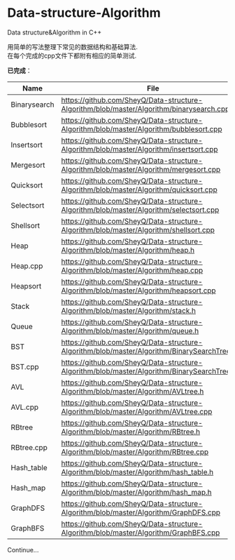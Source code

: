# Data-structure-Algorithm
Data structure&amp;Algorithm in C++

用简单的写法整理下常见的数据结构和基础算法.  
在每个完成的cpp文件下都附有相应的简单测试.  

**已完成**：

| Name | File |
|------|------|
|Binarysearch|https://github.com/SheyQ/Data-structure-Algorithm/blob/master/Algorithm/binarysearch.cpp |
|Bubblesort|https://github.com/SheyQ/Data-structure-Algorithm/blob/master/Algorithm/bubblesort.cpp |
|Insertsort|https://github.com/SheyQ/Data-structure-Algorithm/blob/master/Algorithm/insertsort.cpp |
|Mergesort|https://github.com/SheyQ/Data-structure-Algorithm/blob/master/Algorithm/mergesort.cpp |
|Quicksort|https://github.com/SheyQ/Data-structure-Algorithm/blob/master/Algorithm/quicksort.cpp |
|Selectsort|https://github.com/SheyQ/Data-structure-Algorithm/blob/master/Algorithm/selectsort.cpp |
|Shellsort|https://github.com/SheyQ/Data-structure-Algorithm/blob/master/Algorithm/shellsort.cpp |
|Heap|https://github.com/SheyQ/Data-structure-Algorithm/blob/master/Algorithm/heap.h |
|Heap.cpp|https://github.com/SheyQ/Data-structure-Algorithm/blob/master/Algorithm/heap.cpp |
|Heapsort|https://github.com/SheyQ/Data-structure-Algorithm/blob/master/Algorithm/heapsort.cpp |
|Stack|https://github.com/SheyQ/Data-structure-Algorithm/blob/master/Algorithm/stack.h|
|Queue|https://github.com/SheyQ/Data-structure-Algorithm/blob/master/Algorithm/queue.h|
|BST|https://github.com/SheyQ/Data-structure-Algorithm/blob/master/Algorithm/BinarySearchTree.h|
|BST.cpp|https://github.com/SheyQ/Data-structure-Algorithm/blob/master/Algorithm/BinarySearchTree.cpp|
|AVL|https://github.com/SheyQ/Data-structure-Algorithm/blob/master/Algorithm/AVLtree.h|
|AVL.cpp|https://github.com/SheyQ/Data-structure-Algorithm/blob/master/Algorithm/AVLtree.cpp|
|RBtree|https://github.com/SheyQ/Data-structure-Algorithm/blob/master/Algorithm/RBtree.h|
|RBtree.cpp|https://github.com/SheyQ/Data-structure-Algorithm/blob/master/Algorithm/RBtree.cpp|
|Hash_table|https://github.com/SheyQ/Data-structure-Algorithm/blob/master/Algorithm/hash_table.h|
|Hash_map|https://github.com/SheyQ/Data-structure-Algorithm/blob/master/Algorithm/hash_map.h|
|GraphDFS|https://github.com/SheyQ/Data-structure-Algorithm/blob/master/Algorithm/GraphDFS.cpp|
|GraphBFS|https://github.com/SheyQ/Data-structure-Algorithm/blob/master/Algorithm/GraphBFS.cpp|
Continue...
